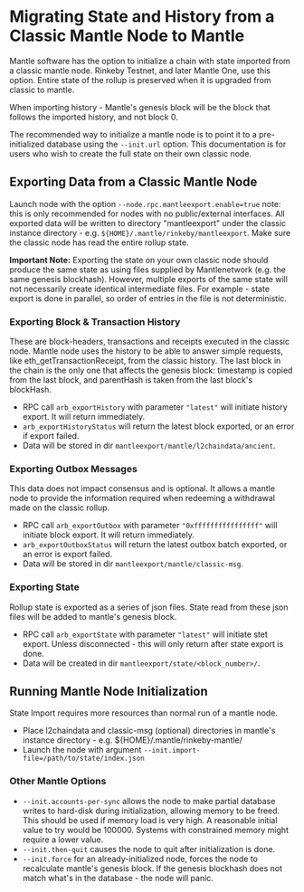 # Migrating State and History from a Classic Mantle Node to Mantle

Mantle software has the option to initialize a chain with state imported from a classic mantle node. Rinkeby Testnet, and later Mantle One, use this option. Entire state of the rollup is preserved when it is upgraded from classic to mantle.

When importing history - Mantle's genesis block will be the block that follows the imported history, and not block 0.

The recommended way to initialize a mantle node is to point it to a pre-initialized database using the `--init.url` option. This documentation is for users who wish to create the full state on their own classic node.

## Exporting Data from a Classic Mantle Node

Launch node with the option `--node.rpc.mantleexport.enable=true` note: this is only recommended for nodes with no public/external interfaces. All exported data will be written to directory "mantleexport" under the classic instance directory - e.g. `${HOME}/.mantle/rinkeby/mantleexport`.
Make sure the classic node has read the entire rollup state. 

**Important Note:** Exporting the state on your own classic node should produce the same state as using files supplied by Mantlenetwork (e.g. the same genesis blockhash). However, multiple exports of the same state will not necessarily create identical intermediate files. For example - state export is done in parallel, so order of entries in the file is not deterministic.

### Exporting Block & Transaction History

These are block-headers, transactions and receipts executed in the classic node. Mantle node uses the history to be able to answer simple requests, like eth_getTransactionReceipt, from the classic history. The last block in the chain is the only one that affects the genesis block: timestamp is copied from the last block, and parentHash is taken from the last block's blockHash.

- RPC call `arb_exportHistory` with parameter `"latest"` will initiate history export. It will return immediately.
- `arb_exportHistoryStatus` will return the latest block exported, or an error if export failed.
- Data will be stored in dir `mantleexport/mantle/l2chaindata/ancient`. 

### Exporting Outbox Messages

This data does not impact consensus and is optional. It allows a mantle node to provide the information required when redeeming a withdrawal made on the classic rollup.

- RPC call `arb_exportOutbox` with parameter `"0xffffffffffffffff"` will initiate block export. It will return immediately.
- `arb_exportOutboxStatus` will return the latest outbox batch exported, or an error is export failed.
- Data will be stored in dir `mantleexport/mantle/classic-msg`.


### Exporting State

Rollup state is exported as a series of json files. State read from these json files will be added to mantle's genesis block.

- RPC call `arb_exportState` with parameter `"latest"` will initiate stet export. Unless disconnected - this will only return after state export is done.
- Data will be created in dir `mantleexport/state/<block_number>/`.


## Running Mantle Node Initialization

State Import requires more resources than normal run of a mantle node.

- Place l2chaindata and classic-msg (optional) directories in mantle's instance directory - e.g. ${HOME}/.mantle/rinkeby-mantle/
- Launch the node with argument `--init.import-file=/path/to/state/index.json`

### Other Mantle Options
- `--init.accounts-per-sync` allows the node to make partial database writes to hard-disk during initialization, allowing memory to be freed. This should be used if memory load is very high. A reasonable initial value to try would be 100000. Systems with constrained memory might require a lower value.
- `--init.then-quit` causes the node to quit after initialization is done.
- `--init.force` for an already-initialized node, forces the node to recalculate mantle's genesis block. If the genesis blockhash does not match what's in the database - the node will panic.
